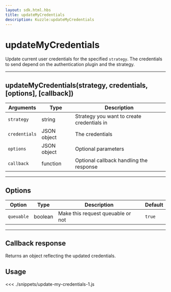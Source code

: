 ```yaml
---
layout: sdk.html.hbs
title: updateMyCredentials
description: Kuzzle:updateMyCredentials
---
```


# updateMyCredentials

Update current user credentials for the specified `strategy`. The credentials to send depend on the authentication plugin and the strategy.

---

## updateMyCredentials(strategy, credentials, [options], [callback])

| Arguments     | Type        | Description                                |
| ------------- | ----------- | ------------------------------------------ |
| `strategy`    | string      | Strategy you want to create credentials in |
| `credentials` | JSON object | The credentials                            |
| `options`     | JSON object | Optional parameters                        |
| `callback`    | function    | Optional callback handling the response    |

---

## Options

| Option     | Type    | Description                       | Default |
| ---------- | ------- | --------------------------------- | ------- |
| `queuable` | boolean | Make this request queuable or not | `true`  |

---

## Callback response

Returns an object reflecting the updated credentials.

## Usage

<<< ./snippets/update-my-credentials-1.js

